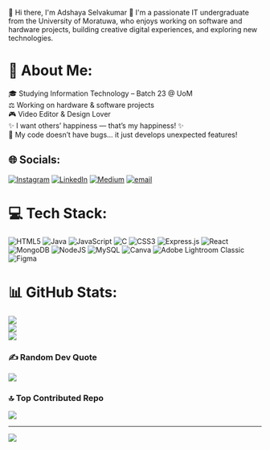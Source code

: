 🚀 Hi there, I'm Adshaya Selvakumar 👋
I'm a passionate IT undergraduate from the University of Moratuwa, who enjoys working on software and hardware projects, building creative digital experiences, and exploring new technologies.

# 💫 About Me:
 🎓 Studying Information Technology – Batch 23 @ UoM  <br>⚖️ Working on hardware & software projects  <br>🎮 Video Editor & Design Lover<br>✨ I want others’ happiness — that’s my happiness! ✨  <br>💾 My code doesn’t have bugs… it just develops unexpected features!


## 🌐 Socials:
[![Instagram](https://img.shields.io/badge/Instagram-%23E4405F.svg?logo=Instagram&logoColor=white)](https://instagram.com/adshaya30) [![LinkedIn](https://img.shields.io/badge/LinkedIn-%230077B5.svg?logo=linkedin&logoColor=white)](https://linkedin.com/in/adshaya-selvakumar-390a57302 ) [![Medium](https://img.shields.io/badge/Medium-12100E?logo=medium&logoColor=white)](https://medium.com/@adshaya30) [![email](https://img.shields.io/badge/Email-D14836?logo=gmail&logoColor=white)](mailto:2003adshaya@gmail.com) 

# 💻 Tech Stack:
![HTML5](https://img.shields.io/badge/html5-%23E34F26.svg?style=plastic&logo=html5&logoColor=white) ![Java](https://img.shields.io/badge/java-%23ED8B00.svg?style=plastic&logo=openjdk&logoColor=white) ![JavaScript](https://img.shields.io/badge/javascript-%23323330.svg?style=plastic&logo=javascript&logoColor=%23F7DF1E) ![C](https://img.shields.io/badge/c-%2300599C.svg?style=plastic&logo=c&logoColor=white) ![CSS3](https://img.shields.io/badge/css3-%231572B6.svg?style=plastic&logo=css3&logoColor=white) ![Express.js](https://img.shields.io/badge/express.js-%23404d59.svg?style=plastic&logo=express&logoColor=%2361DAFB) ![React](https://img.shields.io/badge/react-%2320232a.svg?style=plastic&logo=react&logoColor=%2361DAFB) ![MongoDB](https://img.shields.io/badge/MongoDB-%234ea94b.svg?style=plastic&logo=mongodb&logoColor=white) ![NodeJS](https://img.shields.io/badge/node.js-6DA55F?style=plastic&logo=node.js&logoColor=white) ![MySQL](https://img.shields.io/badge/mysql-4479A1.svg?style=plastic&logo=mysql&logoColor=white) ![Canva](https://img.shields.io/badge/Canva-%2300C4CC.svg?style=plastic&logo=Canva&logoColor=white) ![Adobe Lightroom Classic](https://img.shields.io/badge/Adobe%20Lightroom%20Classic-31A8FF.svg?style=plastic&logo=Adobe%20Lightroom%20Classic&logoColor=white) ![Figma](https://img.shields.io/badge/figma-%23F24E1E.svg?style=plastic&logo=figma&logoColor=white)
# 📊 GitHub Stats:
![](https://github-readme-stats.vercel.app/api?username=adshaya30&theme=radical&hide_border=false&include_all_commits=true&count_private=false)<br/>
![](https://nirzak-streak-stats.vercel.app/?user=adshaya30&theme=radical&hide_border=false)<br/>
![](https://github-readme-stats.vercel.app/api/top-langs/?username=adshaya30&theme=radical&hide_border=false&include_all_commits=true&count_private=false&layout=compact)



### ✍️ Random Dev Quote
![](https://quotes-github-readme.vercel.app/api?type=horizontal&theme=merko)

### 🔝 Top Contributed Repo
![](https://github-contributor-stats.vercel.app/api?username=adshaya30&limit=5&theme=dark&combine_all_yearly_contributions=true)

---
[![](https://visitcount.itsvg.in/api?id=adshaya30&icon=7&color=8)](https://visitcount.itsvg.in)

<!-- Proudly created with GPRM ( https://gprm.itsvg.in ) -->
